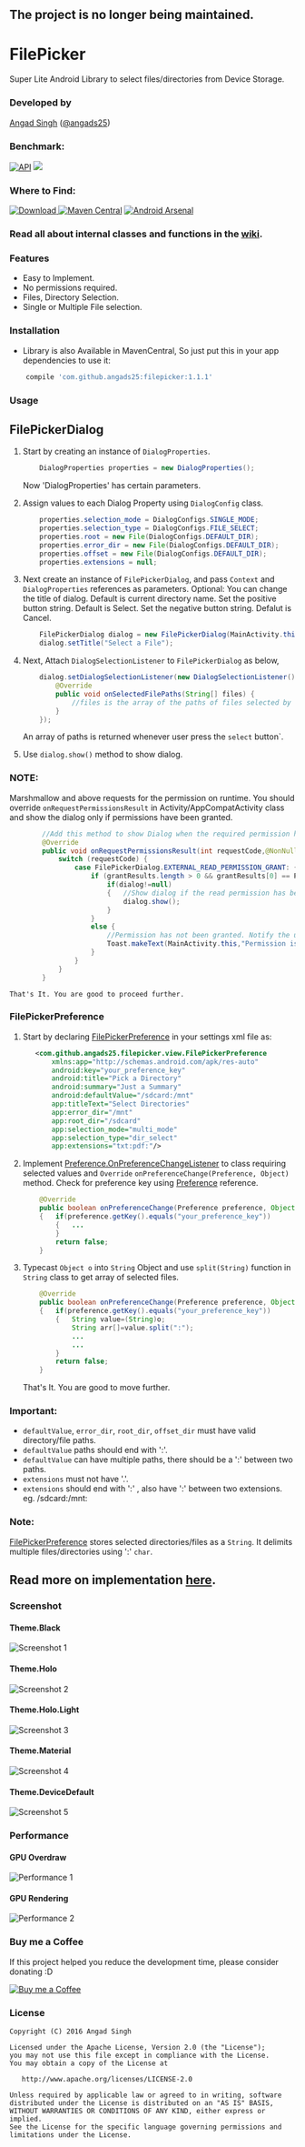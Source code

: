 ## The project is no longer being maintained.

# FilePicker
Super Lite Android Library to select files/directories from Device Storage.

### Developed by
[Angad Singh](https://www.github.com/angads25) ([@angads25](https://www.twitter.com/angads25))

### Benchmark:
[![API](https://img.shields.io/badge/API-9%2B-brightgreen.svg?style=flat)](https://android-arsenal.com/api?level=9) <a href="http://www.methodscount.com/?lib=com.github.angads25%3Afilepicker%3A1.1.1"><img src="https://img.shields.io/badge/Methods and size-271 | 43 KB-e91e63.svg"/></a>

### Where to Find:
[ ![Download](https://api.bintray.com/packages/angads25/maven/filepicker/images/download.svg) ](https://bintray.com/angads25/maven/filepicker/_latestVersion) [![Maven Central](https://maven-badges.herokuapp.com/maven-central/com.github.angads25/filepicker/badge.svg)](https://maven-badges.herokuapp.com/maven-central/com.github.angads25/filepicker) [![Android Arsenal](https://img.shields.io/badge/Android%20Arsenal-FilePicker-blue.svg?style=flat)](http://android-arsenal.com/details/1/3950)

### Read all about internal classes and functions in the [wiki](https://github.com/Angads25/android-filepicker/wiki).

### Features

* Easy to Implement.
* No permissions required.
* Files, Directory Selection.
* Single or Multiple File selection.

### Installation

* Library is also Available in MavenCentral, So just put this in your app dependencies to use it:
```gradle
    compile 'com.github.angads25:filepicker:1.1.1'
```

### Usage
## FilePickerDialog
1. Start by creating an instance of `DialogProperties`.

    ```java
        DialogProperties properties = new DialogProperties();
    ```

    Now 'DialogProperties' has certain parameters.

2. Assign values to each Dialog Property using `DialogConfig` class.

    ```java
        properties.selection_mode = DialogConfigs.SINGLE_MODE;
        properties.selection_type = DialogConfigs.FILE_SELECT;
        properties.root = new File(DialogConfigs.DEFAULT_DIR);
        properties.error_dir = new File(DialogConfigs.DEFAULT_DIR);
        properties.offset = new File(DialogConfigs.DEFAULT_DIR);
        properties.extensions = null;
    ```

3. Next create an instance of `FilePickerDialog`, and pass `Context` and `DialogProperties` references as parameters. Optional: You can change the title of dialog. Default is current directory name. Set the positive button string. Default is Select. Set the negative button string. Defalut is Cancel.

    ```java
        FilePickerDialog dialog = new FilePickerDialog(MainActivity.this,properties);
        dialog.setTitle("Select a File");
    ```

4.  Next, Attach `DialogSelectionListener` to `FilePickerDialog` as below,
    ```java
        dialog.setDialogSelectionListener(new DialogSelectionListener() {
            @Override
            public void onSelectedFilePaths(String[] files) {
                //files is the array of the paths of files selected by the Application User.
            }
        });
    ```
    An array of paths is returned whenever user press the `select` button`.

5. Use ```dialog.show()``` method to show dialog.

### NOTE:
Marshmallow and above requests for the permission on runtime. You should override `onRequestPermissionsResult` in Activity/AppCompatActivity class and show the dialog only if permissions have been granted.

```java
        //Add this method to show Dialog when the required permission has been granted to the app.
        @Override
        public void onRequestPermissionsResult(int requestCode,@NonNull String permissions[],@NonNull int[] grantResults) {
            switch (requestCode) {
                case FilePickerDialog.EXTERNAL_READ_PERMISSION_GRANT: {
                    if (grantResults.length > 0 && grantResults[0] == PackageManager.PERMISSION_GRANTED) {
                        if(dialog!=null)
                        {   //Show dialog if the read permission has been granted.
                            dialog.show();
                        }
                    }
                    else {
                        //Permission has not been granted. Notify the user.
                        Toast.makeText(MainActivity.this,"Permission is Required for getting list of files",Toast.LENGTH_SHORT).show();
                    }
                }
            }
        }
```

    That's It. You are good to proceed further.

### FilePickerPreference

1. Start by declaring [FilePickerPreference](https://github.com/angads25/android-filepicker/wiki/filepicker-preference) in your settings xml file as:

    ```xml
       <com.github.angads25.filepicker.view.FilePickerPreference
           xmlns:app="http://schemas.android.com/apk/res-auto"
           android:key="your_preference_key"
           android:title="Pick a Directory"
           android:summary="Just a Summary"
           android:defaultValue="/sdcard:/mnt"
           app:titleText="Select Directories"
           app:error_dir="/mnt"
           app:root_dir="/sdcard"
           app:selection_mode="multi_mode"
           app:selection_type="dir_select"
           app:extensions="txt:pdf:"/>
    ```

2. Implement [Preference.OnPreferenceChangeListener](https://developer.android.com/reference/android/preference/Preference.OnPreferenceChangeListener.html) to class requiring selected values and `Override` `onPreferenceChange(Preference, Object)` method. Check for preference key using [Preference](https://developer.android.com/reference/android/preference/Preference.html) reference.

    ```java
        @Override
        public boolean onPreferenceChange(Preference preference, Object o)
        {   if(preference.getKey().equals("your_preference_key"))
            {   ...
            }
            return false;
        }
    ```
3. Typecast `Object o` into `String` Object and use `split(String)` function in `String` class to get array of selected files.

    ```java
        @Override
        public boolean onPreferenceChange(Preference preference, Object o)
        {   if(preference.getKey().equals("your_preference_key"))
            {   String value=(String)o;
                String arr[]=value.split(":");
                ...
                ...
            }
            return false;
        }
    ```

    That's It. You are good to move further.

### Important:
* `defaultValue`, `error_dir`, `root_dir`, `offset_dir` must have valid directory/file paths.
* `defaultValue` paths should end with ':'.
* `defaultValue` can have multiple paths, there should be a ':' between two paths.
* `extensions` must not have '.'.
* `extensions` should end with ':' , also have ':' between two extensions.
eg. /sdcard:/mnt:

### Note:
[FilePickerPreference](https://github.com/angads25/android-filepicker/wiki/filepicker-preference) stores selected directories/files as a `String`. It delimits multiple files/directories using ':' `char`.

## Read more on implementation [here](https://github.com/Angads25/android-filepicker/wiki/Implementation).

### Screenshot

#### Theme.Black

![Screenshot 1](https://raw.githubusercontent.com/Angads25/android-filepicker/release/screenshots/theme_black.png)

#### Theme.Holo

![Screenshot 2](https://raw.githubusercontent.com/Angads25/android-filepicker/release/screenshots/theme_holo.png)

#### Theme.Holo.Light

![Screenshot 3](https://raw.githubusercontent.com/Angads25/android-filepicker/release/screenshots/theme_holo_light.png)

#### Theme.Material

![Screenshot 4](https://raw.githubusercontent.com/Angads25/android-filepicker/release/screenshots/theme_material.png)

#### Theme.DeviceDefault

![Screenshot 5](https://raw.githubusercontent.com/Angads25/android-filepicker/release/screenshots/theme_device_default.png)

### Performance

#### GPU Overdraw

![Performance 1](https://raw.githubusercontent.com/Angads25/android-filepicker/release/screenshots/performance_overdraw.png)

#### GPU Rendering

![Performance 2](https://raw.githubusercontent.com/Angads25/android-filepicker/release/screenshots/profile_gpu_rendering.png)

### Buy me a Coffee

If this project helped you reduce the development time, please consider donating :D

[![Buy me a Coffee](https://raw.githubusercontent.com/Angads25/android-filepicker/release/screenshots/bmc-button.webp)](https://www.buymeacoffee.com/singhangad.in)

### License
    Copyright (C) 2016 Angad Singh

    Licensed under the Apache License, Version 2.0 (the "License");
    you may not use this file except in compliance with the License.
    You may obtain a copy of the License at

       http://www.apache.org/licenses/LICENSE-2.0

    Unless required by applicable law or agreed to in writing, software
    distributed under the License is distributed on an "AS IS" BASIS,
    WITHOUT WARRANTIES OR CONDITIONS OF ANY KIND, either express or implied.
    See the License for the specific language governing permissions and
    limitations under the License.

